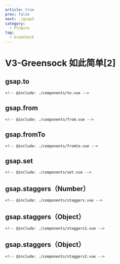 ```yaml
---
article: true
prev: false
next: ./gsap3
category:
  - Plugins
tag:
  - GreenSock
---
```


# V3-Greensock 如此简单[2]

<!-- more -->

## gsap.to

<ClientOnly>
  <greenSock componentId="To"></greenSock>
</ClientOnly>

```vue:no-line-numbers
<!-- @include: ./components/to.vue -->
```

## gsap.from

<ClientOnly>
  <greenSock componentId="From"></greenSock>
</ClientOnly>

```vue:no-line-numbers
<!-- @include: ./components/from.vue -->
```

## gsap.fromTo

<ClientOnly>
  <greenSock componentId="FromTo"></greenSock>
</ClientOnly>

```vue:no-line-numbers
<!-- @include: ./components/fromto.vue -->
```

## gsap.set

<ClientOnly>
  <greenSock componentId="Set"></greenSock>
</ClientOnly>

```vue:no-line-numbers
<!-- @include: ./components/set.vue -->
```

## gsap.staggers（Number）

<ClientOnly>
  <greenSock componentId="Staggers"></greenSock>
</ClientOnly>

```vue:no-line-numbers
<!-- @include: ./components/staggers.vue -->
```

## gsap.staggers（Object）

<ClientOnly>
  <greenSock componentId="Staggers1"></greenSock>
</ClientOnly>

```vue:no-line-numbers
<!-- @include: ./components/staggers1.vue -->
```

## gsap.staggers（Object）

<ClientOnly>
  <greenSock componentId="Staggers2"></greenSock>
</ClientOnly>

```vue:no-line-numbers
<!-- @include: ./components/staggers2.vue -->
```
